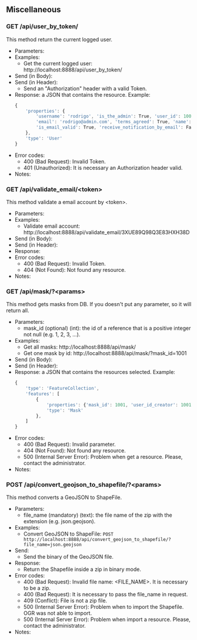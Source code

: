 ## Miscellaneous


### GET /api/user_by_token/

This method return the current logged user.
- Parameters:
- Examples:
     - Get the current logged user: http://localhost:8888/api/user_by_token/
- Send (in Body):
- Send (in Header):
    - Send an "Authorization" header with a valid Token.
- Response: a JSON that contains the resource. Example:
    ```javascript
    {
        'properties': {
            'username': 'rodrigo', 'is_the_admin': True, 'user_id': 1002,
            'email': 'rodrigo@admin.com', 'terms_agreed': True, 'name': 'Rodrigo',
            'is_email_valid': True, 'receive_notification_by_email': False
        },
        'type': 'User'
    }
    ```
- Error codes:
    - 400 (Bad Request): Invalid Token.
    - 401 (Unauthorized): It is necessary an Authorization header valid.
- Notes:


### GET /api/validate_email/\<token>

This method validate a email account by \<token>.
- Parameters:
- Examples:
     - Validate email account: http://localhost:8888/api/validate_email/3XUE89Q98Q3E83HXH38D
- Send (in Body):
- Send (in Header):
- Response:
- Error codes:
    - 400 (Bad Request): Invalid Token.
    - 404 (Not Found): Not found any resource.
- Notes:


### GET /api/mask/?\<params>

This method gets masks from DB. If you doesn't put any parameter, so it will return all.
- Parameters:
    - mask_id (optional) (int): the id of a reference that is a positive integer not null (e.g. 1, 2, 3, ...).
- Examples:
     - Get all masks: http://localhost:8888/api/mask/
     - Get one mask by id: http://localhost:8888/api/mask/?mask_id=1001
- Send (in Body):
- Send (in Header):
- Response: a JSON that contains the resources selected. Example:
    ```javascript
    {
        'type': 'FeatureCollection',
        'features': [
            {
                'properties': {'mask_id': 1001, 'user_id_creator': 1001, 'mask': 'YYYY-MM-DD'},
                'type': 'Mask'
            },
        ]
    }
    ```
- Error codes:
    - 400 (Bad Request): Invalid parameter.
    - 404 (Not Found): Not found any resource.
    - 500 (Internal Server Error): Problem when get a resource. Please, contact the administrator.
- Notes:


### POST /api/convert_geojson_to_shapefile/?\<params>

This method converts a GeoJSON to ShapeFile.
- Parameters:
    - file_name (mandatory) (text): the file name of the zip with the extension (e.g. json.geojson).
- Examples:
    - Convert GeoJSON to ShapeFile: ```POST http://localhost:8888/api/convert_geojson_to_shapefile/?file_name=json.geojson```
- Send:
    - Send the binary of the GeoJSON file.
- Response:
    - Return the Shapefile inside a zip in binary mode.
- Error codes:
    - 400 (Bad Request): Invalid file name: \<FILE_NAME\>. It is necessary to be a zip.
    - 400 (Bad Request): It is necessary to pass the file_name in request.
    - 409 (Conflict): File is not a zip file.
    - 500 (Internal Server Error): Problem when to import the Shapefile. OGR was not able to import.
    - 500 (Internal Server Error): Problem when import a resource. Please, contact the administrator.
- Notes:


<!-- ### GET /api/capabilities/ -->

<!-- This method return the capabilities of the server. -->
<!-- - Parameters: -->
<!-- - Examples: -->
<!-- - Get the capabilities: http://localhost:8888/api/capabilities/ -->
<!-- - Send: -->
<!-- - Response: a JSON that contain the capabilities of the server. Example: -->
<!-- ```javascript -->
<!-- { -->
<!-- "version": "0.0.2", -->
<!-- "status": {"postgresql": "online", "neo4j": "online"} -->
<!-- } -->
<!-- ``` -->
<!-- - Error codes: -->
<!-- - Notes: -->
